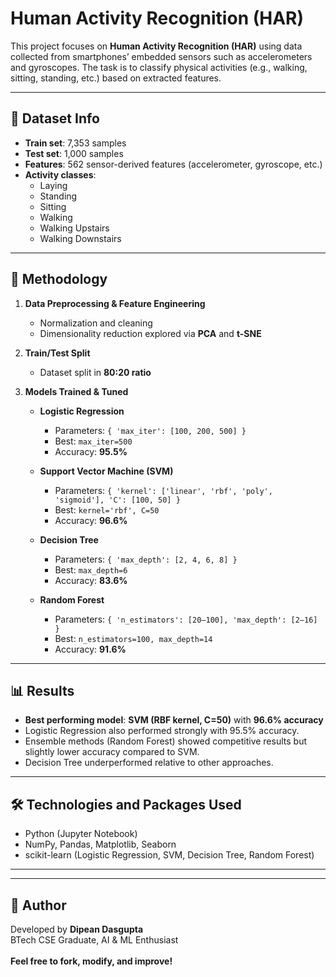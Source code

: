 # Human Activity Recognition (HAR)

This project focuses on **Human Activity Recognition (HAR)** using data collected from smartphones’ embedded sensors such as accelerometers and gyroscopes. The task is to classify physical activities (e.g., walking, sitting, standing, etc.) based on extracted features.

---

## 📌 Dataset Info

- **Train set**: 7,353 samples  
- **Test set**: 1,000 samples  
- **Features**: 562 sensor-derived features (accelerometer, gyroscope, etc.)  
- **Activity classes**:  
  - Laying  
  - Standing  
  - Sitting  
  - Walking  
  - Walking Upstairs  
  - Walking Downstairs  

---

## 🔬 Methodology

1. **Data Preprocessing & Feature Engineering**  
   - Normalization and cleaning  
   - Dimensionality reduction explored via **PCA** and **t-SNE**  

2. **Train/Test Split**  
   - Dataset split in **80:20 ratio**  

3. **Models Trained & Tuned**  
   - **Logistic Regression**  
     - Parameters: `{ 'max_iter': [100, 200, 500] }`  
     - Best: `max_iter=500`  
     - Accuracy: **95.5%**  

   - **Support Vector Machine (SVM)**  
     - Parameters: `{ 'kernel': ['linear', 'rbf', 'poly', 'sigmoid'], 'C': [100, 50] }`  
     - Best: `kernel='rbf', C=50`  
     - Accuracy: **96.6%**  

   - **Decision Tree**  
     - Parameters: `{ 'max_depth': [2, 4, 6, 8] }`  
     - Best: `max_depth=6`  
     - Accuracy: **83.6%**  

   - **Random Forest**  
     - Parameters: `{ 'n_estimators': [20–100], 'max_depth': [2–16] }`  
     - Best: `n_estimators=100, max_depth=14`  
     - Accuracy: **91.6%**  

---

## 📊 Results

- **Best performing model**: **SVM (RBF kernel, C=50)** with **96.6% accuracy**  
- Logistic Regression also performed strongly with 95.5% accuracy.  
- Ensemble methods (Random Forest) showed competitive results but slightly lower accuracy compared to SVM.  
- Decision Tree underperformed relative to other approaches.  

---

## 🛠 Technologies and Packages Used

- Python (Jupyter Notebook)  
- NumPy, Pandas, Matplotlib, Seaborn  
- scikit-learn (Logistic Regression, SVM, Decision Tree, Random Forest)  

---

---

## 👤 Author

Developed by **Dipean Dasgupta** <br> 
BTech CSE Graduate, AI & ML Enthusiast <br><br>
**Feel free to fork, modify, and improve!**
